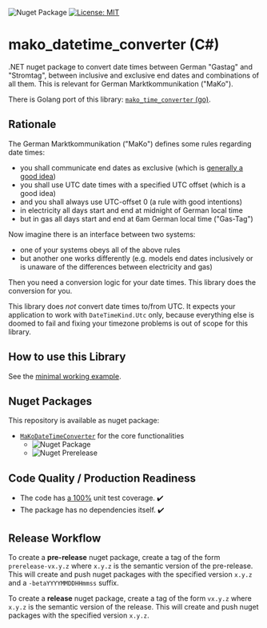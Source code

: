 ![Nuget Package](https://badgen.net/nuget/v/mako_datetime_converter)
[![License: MIT](https://img.shields.io/badge/License-MIT-yellow.svg)](LICENSE)

# mako_datetime_converter (C#)

.NET nuget package to convert date times between German "Gastag" and "Stromtag", between inclusive and exclusive end dates and combinations of all them.
This is relevant for German Marktkommunikation ("MaKo").

There is Golang port of this library: [`mako_time_converter` (go)](https://github.com/Hochfrequenz/mako_time_converter).

## Rationale

The German Marktkommunikation ("MaKo") defines some rules regarding date times:

- you shall communicate end dates as exclusive (which is [generally a good idea](https://hf-kklein.github.io/exclusive_end_dates.github.io/))
- you shall use UTC date times with a specified UTC offset (which is a good idea)
- and you shall always use UTC-offset 0 (a rule with good intentions)
- in electricity all days start and end at midnight of German local time
- but in gas all days start and end at 6am German local time ("Gas-Tag")

Now imagine there is an interface between two systems:

- one of your systems obeys all of the above rules
- but another one works differently (e.g. models end dates inclusively or is unaware of the differences between electricity and gas)

Then you need a conversion logic for your date times.
This library does the conversion for you.

This library does _not_ convert date times to/from UTC.
It expects your application to work with `DateTimeKind.Utc` only, because everything else is doomed to fail and fixing your timezone problems is out of scope for this library.

## How to use this Library

See the [minimal working example](MaKoDateTimeConverter/MaKoDateTimeConverterTests/MinimalWorkingExample.cs).

## Nuget Packages

This repository is available as nuget package:

- [`MaKoDateTimeConverter`](https://www.nuget.org/packages/MaKoDateTimeConverter/) for the core functionalities
  - ![Nuget Package](https://badgen.net/nuget/v/MaKoDateTimeConverter)
  - ![Nuget Prerelease](https://badgen.net/nuget/v/MaKoDateTimeConverter/pre)

## Code Quality / Production Readiness

- The code has [a 100%](https://github.com/Hochfrequenz/mako_datetime_converter/blob/main/.github/workflows/unittests_and_coverage.yml#L34) unit test coverage. ✔️
- The package has no dependencies itself. ✔️

## Release Workflow

To create a **pre-release** nuget package, create a tag of the form `prerelease-vx.y.z` where `x.y.z` is the semantic version of the pre-release.
This will create and push nuget packages with the specified version `x.y.z` and a `-betaYYYYMMDDHHmmss` suffix.

To create a **release** nuget package, create a tag of the form `vx.y.z` where `x.y.z` is the semantic version of the release.
This will create and push nuget packages with the specified version `x.y.z`.
